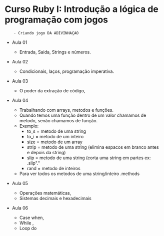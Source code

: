 # Curso Ruby I: Introdução a lógica de programação com jogos
        - Criando jogo DA ADIVINHAÇAO

- Aula 01 
    - Entrada, Saida, Strings e números.

- Aula 02
    - Condicionais, laços, programação imperativa.

- Aula 03 
    - O poder da extração de código,
    
- Aula 04
    - Trabalhando com arrays, metodos e funções.
    - Quando temos uma função dentro de um valor chamamos de metodo, senão chamamos de função.
    - Exemplo: 
        - to_s = metodo de uma string
        - to_i = metodo de um inteiro
        - size = metodo de um array
        - strip = metodo de uma string (elimina espacos em branco antes e depois da string)
        - slip = metodo de uma string (corta uma string em partes ex: <text>.slip"."
        - rand = metodo de inteiros
    - Para ver todos os metodos de uma string/inteiro <string>.methods

- Aula 05 
    - Operações matemáticas, 
    - Sistemas decimais e hexadecimais
    
- Aula 06
    - Case when, 
    - While , 
    - Loop do